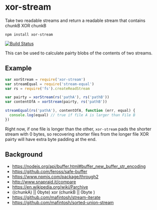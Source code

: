 # xor-stream
Take two readable streams and return a readable stream that contains chunkB XOR chunkB

```
npm install xor-stream
```

[![Build Status](https://travis-ci.org/bcomnes/xor-stream.svg?branch=master)](https://travis-ci.org/bcomnes/xor-stream)

This can be used to calculate pairty blobs of the contents of two streams.

##  Example

``` js
var xorStream = require('xor-stream')
var streamEqual = require('stream-equal')
var rs = require('fs').createReadStream

var pairty = xorStream(rs('pathA'), rs('pathB'))
var contentOfA = xorStream(pairty, rs('pathB'))

streamEqual(rs('pathA'), contentOfA, function (err, equal) {
  console.log(equal) // true if file A is larger than File B
})
```

Right now, if one file is longer than the other, `xor-stream` pads the shorter stream with 0 bytes, so recovering shorter files from the longer file XOR pairty will have extra byte padding at the end.

## Background

- https://nodejs.org/api/buffer.html#buffer_new_buffer_str_encoding
- https://github.com/feross/safe-buffer
- https://www.npmjs.com/package/through2
- http://www.snapraid.it/compare
- https://en.wikipedia.org/wiki/Parchive
- ((chunkA) || 0byte) xor (chunkB || 0byte )
- https://github.com/mafintosh/stream-iterate
- https://github.com/mafintosh/sorted-union-stream
